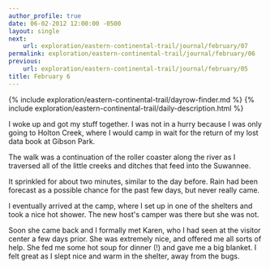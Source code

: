 ```yaml
---
author_profile: true
date: 06-02-2012 12:00:00 -0500
layout: single
next:
    url: exploration/eastern-continental-trail/journal/february/07
permalink: exploration/eastern-continental-trail/journal/february/06
previous:
    url: exploration/eastern-continental-trail/journal/february/05
title: February 6
---
```

{% include exploration/eastern-continental-trail/dayrow-finder.md %}
{% include exploration/eastern-continental-trail/daily-description.html %}

I woke up and got my stuff together. I was not in a hurry because I was only going to Holton Creek, where I would camp in wait for the return of my lost data book at Gibson Park.

The walk was a continuation of the roller coaster along the river as I traversed all of the little creeks and ditches that feed into the Suwannee.

It sprinkled for about two minutes, similar to the day before. Rain had been forecast as a possible chance for the past few days, but never really came.

I eventually arrived at the camp, where I set up in one of the shelters and took a nice hot shower. The new host's camper was there but she was not.

Soon she came back and I formally met Karen, who I had seen at the visitor center a few days prior. She was extremely nice, and offered me all sorts of help. She fed me some hot soup for dinner (!) and gave me a big blanket. I felt great as I slept nice and warm in the shelter, away from the bugs.